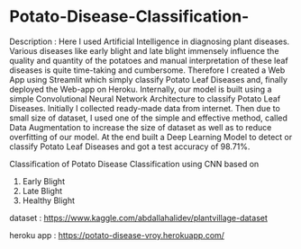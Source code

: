 # Potato-Disease-Classification-

Description : Here I used Artificial Intelligence in diagnosing plant diseases. Various diseases like early blight and late blight immensely influence the quality and quantity of the potatoes and manual interpretation of these leaf diseases is quite time-taking and cumbersome. Therefore I created a Web App using Streamlit which simply classify Potato Leaf Diseases and, finally deployed the Web-app on Heroku. Internally, our model is built using a simple Convolutional Neural Network Architecture to classify Potato Leaf Diseases. Initially I collected ready-made data from internet. Then due to small size of dataset, I used one of the simple and effective method, called Data Augmentation to increase the size of dataset as well as to reduce overfitting of our model. At the end built a Deep Learning Model to detect or classify Potato Leaf Diseases and got a test accuracy of 98.71%.


Classification of Potato Disease Classification using CNN  based on
1) Early Blight
2) Late Blight
3) Healthy Blight

dataset : https://www.kaggle.com/abdallahalidev/plantvillage-dataset

heroku app : https://potato-disease-vroy.herokuapp.com/


